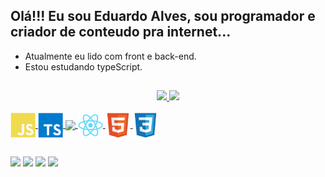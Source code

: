 ## Olá!!! Eu sou Eduardo Alves, sou programador e criador de conteudo pra internet...
- Atualmente eu lido com front e back-end.
- Estou estudando typeScript.
##

<div align='center'>
  <a href="https://github.com/eduaki">
  <img height="180em" src="https://github-readme-stats.vercel.app/api?username=eduaki&show_icons=true&theme=radical&include_all_commits=true&count_private=true"/>
  <img height='180em' src="https://github-readme-stats.vercel.app/api/top-langs/?username=eduaki&layout=compact&langs_count=7&theme=radical&"/>
</div>

<div style="display: inline_block"><br>
  <img src="https://raw.githubusercontent.com/devicons/devicon/master/icons/javascript/javascript-plain.svg" width='40px' align='center'>
  <img src="https://raw.githubusercontent.com/devicons/devicon/master/icons/typescript/typescript-plain.svg" width='40px' align='center'>
  <img src="https://cdn.jsdelivr.net/gh/devicons/devicon/icons/nodejs/nodejs-original.svg" width='40px' align='center'/>
  <img src="https://raw.githubusercontent.com/devicons/devicon/master/icons/react/react-original.svg" width='40px' align='center'>
  <img src="https://raw.githubusercontent.com/devicons/devicon/master/icons/html5/html5-original.svg" width='40px' align='center'>
  <img src="https://raw.githubusercontent.com/devicons/devicon/master/icons/css3/css3-original.svg" width='40px' align='center'>
</div>
  
 ##
  
  <div>
      <a href="https://www.youtube.com/eduaki" target="_blank"><img src="https://img.shields.io/badge/YouTube-FF0000?style=for-the-badge&logo=youtube&logoColor=white" target="_blank"></a>
  <a href="https://instagram.com/eduaki_of" target="_blank"><img src="https://img.shields.io/badge/-Instagram-%23E4405F?style=for-the-badge&logo=instagram&logoColor=white" target="_blank"></a>
 	<a href="https://www.twitch.tv/eduaki" target="_blank"><img src="https://img.shields.io/badge/Twitch-9146FF?style=for-the-badge&logo=twitch&logoColor=white" target="_blank"></a>
  <a href = "mailto:eduaki.contato@gmail.com"><img src="https://img.shields.io/badge/-Gmail-%23333?style=for-the-badge&logo=gmail&logoColor=white" target="_blank"></a>
  </div>
